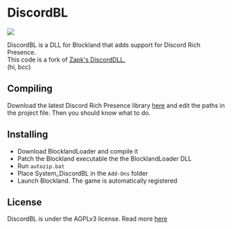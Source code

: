 # DiscordBL
<img src="https://img.shields.io/badge/version-1.1-lightgrey.svg">

DiscordBL is a DLL for Blockland that adds support for Discord Rich Presence.<br>
This code is a fork of [Zapk's DiscordDLL.](https://github.com/blocklandana/blockland-discord)<br>
(hi, bcc)<br>

## Compiling
Download the latest Discord Rich Presence library [here](https://github.com/discordapp/discord-rpc/releases) and edit the paths in the project file. Then you should know what to do.

## Installing
* Download BlocklandLoader and compile it
* Patch the Blockland executable the the BlocklandLoader DLL
* Run `autozip.bat`
* Place System_DiscordBL in the `Add-Ons` folder
* Launch Blockland. The game is automatically registered

## License
DiscordBL is under the AGPLv3 license. Read more [here](https://github.com/carrot512/DiscordBL/blob/master/LICENSE)
